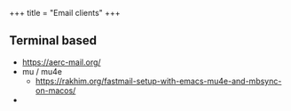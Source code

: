 +++
title = "Email clients"
+++


## Terminal based
- https://aerc-mail.org/
- mu / mu4e
	- https://rakhim.org/fastmail-setup-with-emacs-mu4e-and-mbsync-on-macos/
- 